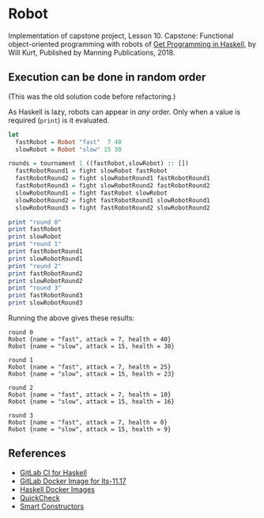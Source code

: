 # Robot

Implementation of capstone project, Lesson 10. Capstone: Functional
object-oriented programming with robots of [Get Programming in
Haskell](https://www.manning.com/books/get-programming-with-haskell), by Will
Kurt, Published by Manning Publications, 2018.

## Execution can be done in random order

(This was the old solution code before refactoring.)

As Haskell is lazy, robots can appear in *any* order. Only when a value is
required (`print`) is it evaluated.

```haskell
let
  fastRobot = Robot "fast"  7 40
  slowRobot = Robot "slow" 15 30

rounds = tournament 1 ((fastRobot,slowRobot) :: [])
  fastRobotRound1 = fight slowRobot fastRobot
  fastRobotRound2 = fight slowRobotRound1 fastRobotRound1
  fastRobotRound3 = fight slowRobotRound2 fastRobotRound2
  slowRobotRound1 = fight fastRobot slowRobot
  slowRobotRound2 = fight fastRobotRound1 slowRobotRound1
  slowRobotRound3 = fight fastRobotRound2 slowRobotRound2

print "round 0"
print fastRobot
print slowRobot
print "round 1"
print fastRobotRound1
print slowRobotRound1
print "round 2"
print fastRobotRound2
print slowRobotRound2
print "round 3"
print fastRobotRound3
print slowRobotRound3
```

Running the above gives these results:

```text
round 0
Robot {name = "fast", attack = 7, health = 40}
Robot {name = "slow", attack = 15, health = 30}

round 1
Robot {name = "fast", attack = 7, health = 25}
Robot {name = "slow", attack = 15, health = 23}

round 2
Robot {name = "fast", attack = 7, health = 10}
Robot {name = "slow", attack = 15, health = 16}

round 3
Robot {name = "fast", attack = 7, health = 0}
Robot {name = "slow", attack = 15, health = 9}
```

## References

* [GitLab CI for Haskell](https://vadosware.io/post/zero-to-continuous-integrated-testing-a-haskell-project-with-gitlab)
* [GitLab Docker Image for lts-11.17](https://hub.docker.com/r/fpco/stack-build/tags/)
* [Haskell Docker Images](https://hub.docker.com/_/haskell/)
* [QuickCheck](https://begriffs.com/posts/2017-01-14-design-use-quickcheck.html)
* [Smart Constructors](https://wiki.haskell.org/Smart_constructors)

